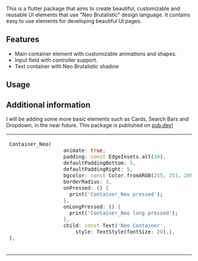 

This is a flutter package that aims to create beautiful, customizable and reusable UI elements that use "Neo Brutalistic" design language. It contains easy to use elements for developing beautiful UI pages.

## Features

- Main container element with customizable animations and shapes.
- Input field with controller support.
- Text container with Neo Brutalistic shadow

## Usage

<table>

<tr>

<td>

```dart
Container_Neo(
                  animate: true,
                  padding: const EdgeInsets.all(10),
                  defaultPaddingBottom: 5,
                  defaultPaddingRight: 5,
                  bgcolor: const Color.fromARGB(255, 251, 209, 70),
                  borderRadius: 3,
                  onPressed: () {
                    print('Container_Neo pressed');
                  },
                  onLongPressed: () {
                    print('Container_Neo long pressed');
                  },
                  child: const Text('Neo Container',
                      style: TextStyle(fontSize: 20),),
),



```
</td>

<td>
<img src="https://github.com/user-attachments/assets/df6c1879-b58e-41a6-982a-d698d195239f" alt="">

</td>
</tr>


## Additional information

I will be adding some more basic elements such as Cards, Search Bars and Dropdown, in the near future.
This package is published on  <a href="https://pub.dev/packages/neobrutalist_ui_elements">pub.dev!</a> 
